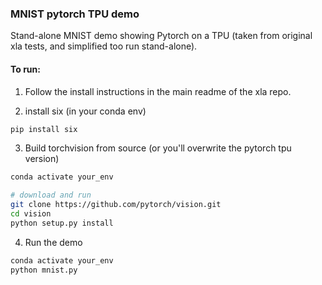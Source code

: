 ### MNIST pytorch TPU demo

Stand-alone MNIST demo showing Pytorch on a TPU (taken from original xla tests, and simplified too run stand-alone).   

#### To run:
1. Follow the install instructions in the main readme of the xla repo.   

2. install six (in your conda env)
```bash
pip install six
```   

3. Build torchvision from source (or you'll overwrite the pytorch tpu version)
```bash
conda activate your_env   

# download and run   
git clone https://github.com/pytorch/vision.git   
cd vision
python setup.py install   
```   

4. Run the demo
```bash
conda activate your_env
python mnist.py   
```
